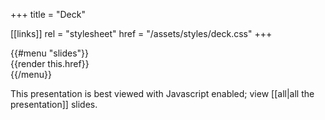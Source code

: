+++
title = "Deck"

[[links]]
rel = "stylesheet"
href = "/assets/styles/deck.css"
+++

<div class="reveal">
  <div class="slides">
    {{#menu "slides"}}<section>{{render this.href}}</section>{{/menu}}
  </div>
</div>

<noscript>
<p>
This presentation is best viewed with Javascript enabled; view [[all|all the presentation]] slides.
</p>
</noscript>
